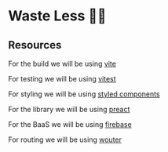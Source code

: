 # Waste Less 💚🍴

## Resources

For the build we will be using [vite](https://vitejs.dev/)

For testing we will be using [vitest](https://vitest.dev/)

For styling we will be using [styled components](https://styled-components.com/)

For the library we will be using [preact](https://preactjs.com/)

For the BaaS we will be using [firebase](https://firebase.google.com/)

For routing we will be using [wouter](https://github.com/molefrog/wouter)
